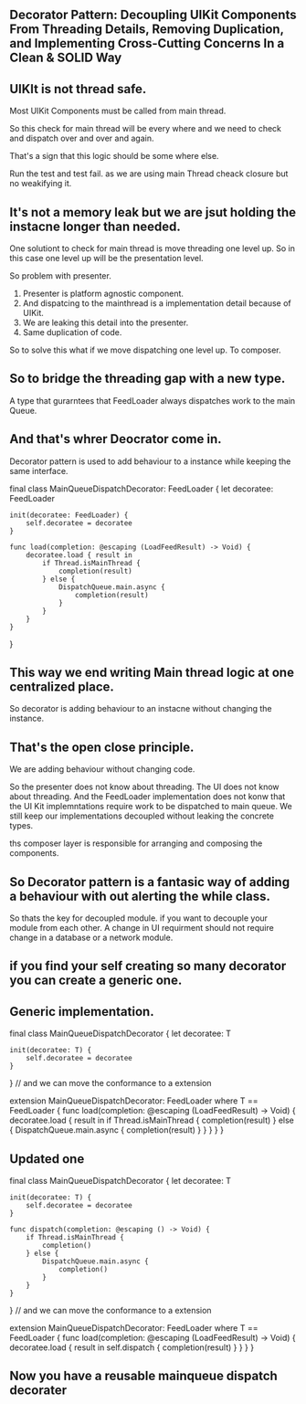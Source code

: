 ##   Decorator Pattern: Decoupling UIKit Components From Threading Details, Removing Duplication, and Implementing Cross-Cutting Concerns In a Clean & SOLID Way

## UIKIt is not thread safe.

Most UIKit Components must be called from main thread.


So this check for main thread will be every where and we need to check and dispatch over and over and again.

That's a sign that this logic should be some where else.

Run the test and test fail. 
as we are using main Thread cheack closure but no weakifying it.

## It's not a memory leak but we are jsut holding the instacne longer than needed.

One solutiont to check for main thread is move threading one level up.
So in this case one level up will be the presentation level.

So problem with presenter.
1. Presenter is platform agnostic component.
2. And dispatcing to the mainthread is a implementation detail because of UIKit.
3. We are leaking this detail into the presenter.
2. Same duplication of code.

So to solve this what if we move dispatching one level up.
To composer.

## So to bridge the threading gap with a new type.
A type that gurarntees that FeedLoader always dispatches work to the main Queue.

## And that's whrer Deocrator come in.

Decorator pattern is used to add behaviour to a instance while keeping the same interface.

final class MainQueueDispatchDecorator: FeedLoader {
    let decoratee: FeedLoader
    
    init(decoratee: FeedLoader) {
        self.decoratee = decoratee
    }
    
    func load(completion: @escaping (LoadFeedResult) -> Void) {
        decoratee.load { result in
            if Thread.isMainThread {
                completion(result)
            } else {
                DispatchQueue.main.async {
                    completion(result)
                }
            }
        }
    }
}

## This way we end writing Main thread logic at one centralized place.

So decorator is adding behaviour to an instacne without changing the instance.

## That's the open close principle.
We are adding behaviour without changing code.

So the presenter does not know about threading.
The UI does not know about threading.
And the FeedLoader implementation does not konw that the UI Kit implemntations require work to be dispatched to main queue.
We still keep our implementations decoupled without leaking the concrete types.

ths composer layer is responsible for arranging and composing the components.

## So Decorator pattern is a fantasic way of adding a behaviour with out alerting the while class.

So thats the key for decoupled module.
if you want to decouple your module from each other.
 A change in UI requirment should not require change in a database or a network module.
 
 ## if you find your self creating so many decorator you can create a generic one.
 ## Generic implementation.
 
 final class MainQueueDispatchDecorator<T> {
    let decoratee: T
    
    init(decoratee: T) {
        self.decoratee = decoratee
    }
}
// and we can move the conformance to a extension

extension MainQueueDispatchDecorator: FeedLoader where T == FeedLoader {
    func load(completion: @escaping (LoadFeedResult) -> Void) {
        decoratee.load { result in
            if Thread.isMainThread {
                completion(result)
            } else {
                DispatchQueue.main.async {
                    completion(result)
                }
            }
        }
    }
}

## Updated one
 
final class MainQueueDispatchDecorator<T> {
    let decoratee: T
    
    init(decoratee: T) {
        self.decoratee = decoratee
    }
    
    func dispatch(completion: @escaping () -> Void) {
        if Thread.isMainThread {
            completion()
        } else {
            DispatchQueue.main.async {
                completion()
            }
        }
    }
}
// and we can move the conformance to a extension

extension MainQueueDispatchDecorator: FeedLoader where T == FeedLoader {
    func load(completion: @escaping (LoadFeedResult) -> Void) {
        decoratee.load { result in
            self.dispatch { completion(result) }
        }
    }
}

## Now you have a reusable mainqueue dispatch decorater


